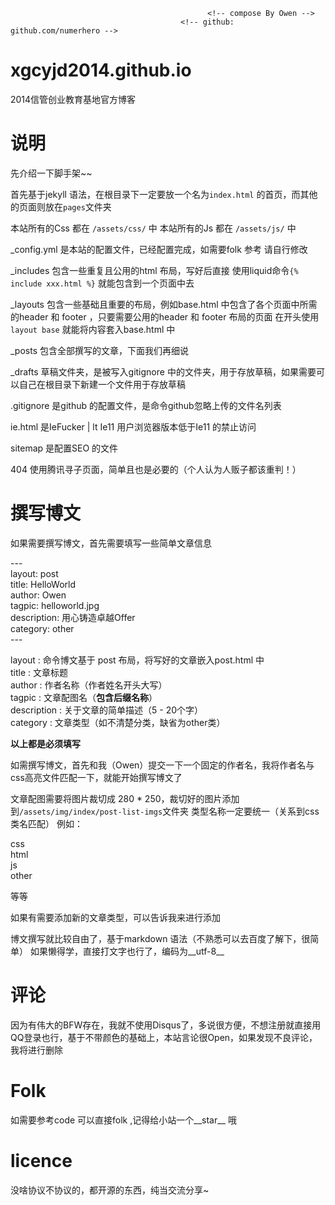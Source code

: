 ﻿												<!-- compose By Owen -->
										  <!-- github: github.com/numerhero -->
# xgcyjd2014.github.io
2014信管创业教育基地官方博客

# 说明

先介绍一下脚手架~~

首先基于jekyll 语法，在根目录下一定要放一个名为`index.html` 的首页，而其他的页面则放在`pages`文件夹

本站所有的Css 都在 `/assets/css/` 中
本站所有的Js  都在 `/assets/js/`  中

_config.yml 是本站的配置文件，已经配置完成，如需要folk 参考 请自行修改

_includes   包含一些重复且公用的html 布局，写好后直接 使用liquid命令`{% include xxx.html %}` 就能包含到一个页面中去

_layouts    包含一些基础且重要的布局，例如base.html 中包含了各个页面中所需的header 和 footer ，只要需要公用的header 和 footer 布局的页面 在开头使用`layout base` 就能将内容套入base.html 中

_posts      包含全部撰写的文章，下面我们再细说

_drafts     草稿文件夹，是被写入gitignore 中的文件夹，用于存放草稿，如果需要可以自己在根目录下新建一个文件用于存放草稿

.gitignore  是github 的配置文件，是命令github忽略上传的文件名列表

ie.html     是IeFucker |  lt Ie11 用户浏览器版本低于Ie11 的禁止访问

sitemap     是配置SEO 的文件

404         使用腾讯寻子页面，简单且也是必要的（个人认为人贩子都该重判！）

# 撰写博文

如果需要撰写博文，首先需要填写一些简单文章信息

---<br/>
layout: post <br/>
title: HelloWorld <br/>
author: Owen <br/>
tagpic: helloworld.jpg <br/>
description: 用心铸造卓越Offer <br/>
category: other <br/>
---<br/>


layout      : 命令博文基于 post 布局，将写好的文章嵌入post.html 中<br/>
title       : 文章标题<br/>
author      : 作者名称（作者姓名开头大写）<br/>
tagpic      : 文章配图名（__包含后缀名称__）<br/>
description : 关于文章的简单描述（5 - 20个字）<br/>
category    : 文章类型（如不清楚分类，缺省为other类）<br/>

__以上都是必须填写__

如需撰写博文，首先和我（Owen）提交一下一个固定的作者名，我将作者名与css高亮文件匹配一下，就能开始撰写博文了

文章配图需要将图片裁切成 280 * 250，裁切好的图片添加到`/assets/img/index/post-list-imgs`文件夹
类型名称一定要统一（关系到css类名匹配）
例如：

css<br/>
html<br/>
js<br/>
other<br/>

等等

如果有需要添加新的文章类型，可以告诉我来进行添加

博文撰写就比较自由了，基于markdown 语法（不熟悉可以去百度了解下，很简单）
如果懒得学，直接打文字也行了，编码为__utf-8__

# 评论

因为有伟大的BFW存在，我就不使用Disqus了，多说很方便，不想注册就直接用QQ登录也行，基于不带颜色的基础上，本站言论很Open，如果发现不良评论，我将进行删除 

# Folk
如需要参考code 可以直接folk ,记得给小站一个__star__ 哦

# licence

没啥协议不协议的，都开源的东西，纯当交流分享~